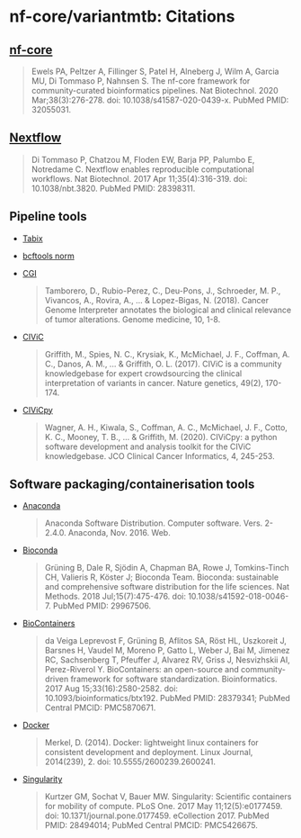 # nf-core/variantmtb: Citations

## [nf-core](https://pubmed.ncbi.nlm.nih.gov/32055031/)

> Ewels PA, Peltzer A, Fillinger S, Patel H, Alneberg J, Wilm A, Garcia MU, Di Tommaso P, Nahnsen S. The nf-core framework for community-curated bioinformatics pipelines. Nat Biotechnol. 2020 Mar;38(3):276-278. doi: 10.1038/s41587-020-0439-x. PubMed PMID: 32055031.

## [Nextflow](https://pubmed.ncbi.nlm.nih.gov/28398311/)

> Di Tommaso P, Chatzou M, Floden EW, Barja PP, Palumbo E, Notredame C. Nextflow enables reproducible computational workflows. Nat Biotechnol. 2017 Apr 11;35(4):316-319. doi: 10.1038/nbt.3820. PubMed PMID: 28398311.

## Pipeline tools

- [Tabix](http://www.htslib.org/doc/tabix.html)
- [bcftools norm](https://samtools.github.io/bcftools/bcftools.html#norm)

- [CGI](https://www.cancergenomeinterpreter.org/home)
  > Tamborero, D., Rubio-Perez, C., Deu-Pons, J., Schroeder, M. P., Vivancos, A., Rovira, A., ... & Lopez-Bigas, N. (2018). Cancer Genome Interpreter annotates the biological and clinical relevance of tumor alterations. Genome medicine, 10, 1-8.
- [CIViC](https://civicdb.org/welcome)
  > Griffith, M., Spies, N. C., Krysiak, K., McMichael, J. F., Coffman, A. C., Danos, A. M., ... & Griffith, O. L. (2017). CIViC is a community knowledgebase for expert crowdsourcing the clinical interpretation of variants in cancer. Nature genetics, 49(2), 170-174.
- [CIViCpy](https://docs.civicpy.org/en/latest/)
  > Wagner, A. H., Kiwala, S., Coffman, A. C., McMichael, J. F., Cotto, K. C., Mooney, T. B., ... & Griffith, M. (2020). CIViCpy: a python software development and analysis toolkit for the CIViC knowledgebase. JCO Clinical Cancer Informatics, 4, 245-253.

## Software packaging/containerisation tools

- [Anaconda](https://anaconda.com)

  > Anaconda Software Distribution. Computer software. Vers. 2-2.4.0. Anaconda, Nov. 2016. Web.

- [Bioconda](https://pubmed.ncbi.nlm.nih.gov/29967506/)

  > Grüning B, Dale R, Sjödin A, Chapman BA, Rowe J, Tomkins-Tinch CH, Valieris R, Köster J; Bioconda Team. Bioconda: sustainable and comprehensive software distribution for the life sciences. Nat Methods. 2018 Jul;15(7):475-476. doi: 10.1038/s41592-018-0046-7. PubMed PMID: 29967506.

- [BioContainers](https://pubmed.ncbi.nlm.nih.gov/28379341/)

  > da Veiga Leprevost F, Grüning B, Aflitos SA, Röst HL, Uszkoreit J, Barsnes H, Vaudel M, Moreno P, Gatto L, Weber J, Bai M, Jimenez RC, Sachsenberg T, Pfeuffer J, Alvarez RV, Griss J, Nesvizhskii AI, Perez-Riverol Y. BioContainers: an open-source and community-driven framework for software standardization. Bioinformatics. 2017 Aug 15;33(16):2580-2582. doi: 10.1093/bioinformatics/btx192. PubMed PMID: 28379341; PubMed Central PMCID: PMC5870671.

- [Docker](https://dl.acm.org/doi/10.5555/2600239.2600241)

  > Merkel, D. (2014). Docker: lightweight linux containers for consistent development and deployment. Linux Journal, 2014(239), 2. doi: 10.5555/2600239.2600241.

- [Singularity](https://pubmed.ncbi.nlm.nih.gov/28494014/)

  > Kurtzer GM, Sochat V, Bauer MW. Singularity: Scientific containers for mobility of compute. PLoS One. 2017 May 11;12(5):e0177459. doi: 10.1371/journal.pone.0177459. eCollection 2017. PubMed PMID: 28494014; PubMed Central PMCID: PMC5426675.
